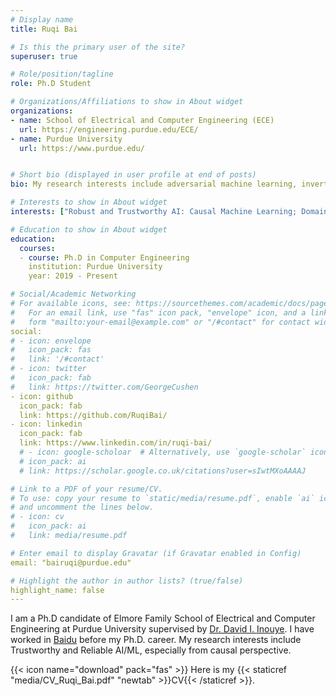 ```yaml
---
# Display name
title: Ruqi Bai

# Is this the primary user of the site?
superuser: true

# Role/position/tagline
role: Ph.D Student

# Organizations/Affiliations to show in About widget
organizations:
- name: School of Electrical and Computer Engineering (ECE)
  url: https://engineering.purdue.edu/ECE/
- name: Purdue University
  url: https://www.purdue.edu/


# Short bio (displayed in user profile at end of posts)
bio: My research interests include adversarial machine learning, invertible machine learning and machine learning security. 

# Interests to show in About widget
interests: ["Robust and Trustworthy AI: Causal Machine Learning; Domain Generalization; Counterfactual Fairness; Distribution Matching", "Data-Centric AI: Counterfactual Fine-tuning; Datasets and Benchmarks for ML Applications", "Deep Generative Models: VAE; Transformer"

# Education to show in About widget
education:
  courses:
  - course: Ph.D in Computer Engineering
    institution: Purdue University
    year: 2019 - Present

# Social/Academic Networking
# For available icons, see: https://sourcethemes.com/academic/docs/page-builder/#icons
#   For an email link, use "fas" icon pack, "envelope" icon, and a link in the
#   form "mailto:your-email@example.com" or "/#contact" for contact widget.
social:
# - icon: envelope
#   icon_pack: fas
#   link: '/#contact'
# - icon: twitter
#   icon_pack: fab
#   link: https://twitter.com/GeorgeCushen
- icon: github
  icon_pack: fab
  link: https://github.com/RuqiBai/
- icon: linkedin
  icon_pack: fab
  link: https://www.linkedin.com/in/ruqi-bai/
  # - icon: google-scholoar  # Alternatively, use `google-scholar` icon from `ai` icon pack
  # icon_pack: ai
  # link: https://scholar.google.co.uk/citations?user=sIwtMXoAAAAJ

# Link to a PDF of your resume/CV.
# To use: copy your resume to `static/media/resume.pdf`, enable `ai` icons in `params.toml`, 
# and uncomment the lines below.
# - icon: cv
#   icon_pack: ai
#   link: media/resume.pdf

# Enter email to display Gravatar (if Gravatar enabled in Config)
email: "bairuqi@purdue.edu"

# Highlight the author in author lists? (true/false)
highlight_name: false
---
```


I am a Ph.D candidate of Elmore Family School of Electrical and Computer Engineering at Purdue University supervised by <a href="https://www.davidinouye.com/">Dr. David I. Inouye</a>. I have worked in <a href="https://ir.baidu.com/">Baidu</a> before my Ph.D. career. My research interests include Trustworthy and Reliable AI/ML, especially from causal perspective.



{{< icon name="download" pack="fas" >}} Here is my {{< staticref "media/CV_Ruqi_Bai.pdf" "newtab" >}}CV{{< /staticref >}}.

